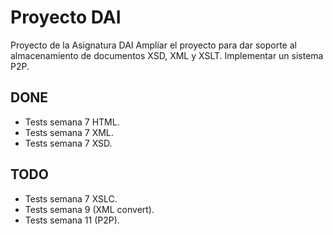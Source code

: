 # Proyecto DAI
Proyecto de la Asignatura DAI
Amplíar el proyecto para dar soporte al almacenamiento de documentos XSD, XML y XSLT.
Implementar un sistema P2P.

## DONE

- Tests semana 7 HTML.
- Tests semana 7 XML.
- Tests semana 7 XSD.

## TODO

- Tests semana 7 XSLC.
- Tests semana 9 (XML convert).
- Tests semana 11 (P2P).
